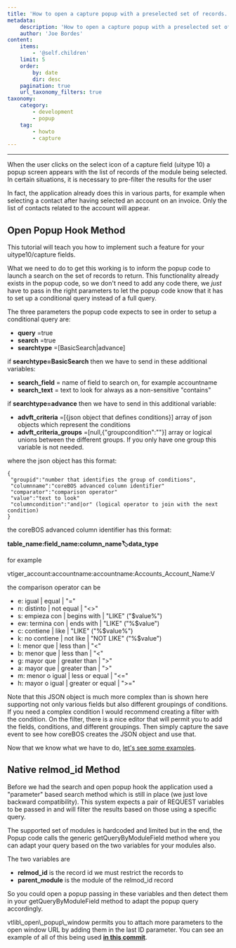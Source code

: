 ```yaml
---
title: 'How to open a capture popup with a preselected set of records.'
metadata:
    description: 'How to open a capture popup with a preselected set of records'
    author: 'Joe Bordes'
content:
    items:
        - '@self.children'
    limit: 5
    order:
        by: date
        dir: desc
    pagination: true
    url_taxonomy_filters: true
taxonomy:
    category:
        - development
        - popup
    tag:
        - howto
        - capture
---
```

---

When the user clicks on the select icon of a capture field (uitype 10) a
popup screen appears with the list of records of the module being
selected. In certain situations, it is necessary to pre-filter the
results for the user

In fact, the application already does this in various parts, for example
when selecting a contact after having selected an account on an invoice.
Only the list of contacts related to the account will appear.

Open Popup Hook Method
----------------------

This tutorial will teach you how to implement such a feature for your
uitype10/capture fields.

What we need to do to get this working is to inform the popup code to
launch a search on the set of records to return. This functionality
already exists in the popup code, so we don't need to add any code
there, we *just* have to pass in the right parameters to let the popup
code know that it has to set up a conditional query instead of a full
query.

The three parameters the popup code expects to see in order to setup a
conditional query are:

-   **query** =true
-   **search** =true
-   **searchtype** =\[BasicSearch|advance\]

if **searchtype=BasicSearch** then we have to send in these additional
variables:

-   **search\_field** = name of field to search on, for example
    accountname
-   **search\_text** = text to look for always as a non-sensitive
    "contains"

if **searchtype=advance** then we have to send in this additional
variable:

-   **advft\_criteria** =\[{json object that defines conditions}\] array
    of json objects which represent the conditions
-   **advft\_criteria\_groups** =\[null,{"groupcondition":""}\] array or
    logical unions between the different groups. If you only have one
    group this variable is not needed.

where the json object has this format:

    {
     "groupid":"number that identifies the group of conditions",
     "columnname":"coreBOS advanced column identifier"
     "comparator":"comparison operator"
     "value":"text to look"
     "columncondition":"and|or" (logical operator to join with the next condition)
    }

the coreBOS advanced column identifier has this format:

**table\_name:field\_name:column\_name:label:data\_type**

for example

vtiger\_account:accountname:accountname:Accounts\_Account\_Name:V

the comparison operator can be

-   e: igual | equal | "="
-   n: distinto | not equal | "&lt;&gt;"
-   s: empieza con | begins with | "LIKE" ("$value%")
-   ew: termina con | ends with | "LIKE" ("%$value")
-   c: contiene | like | "LIKE" ("%$value%")
-   k: no contiene | not like | "NOT LIKE" ("%$value")
-   l: menor que | less than | "&lt;"
-   b: menor que | less than | "&lt;"
-   g: mayor que | greater than | "&gt;"
-   a: mayor que | greater than | "&gt;"
-   m: menor o igual | less or equal | "&lt;="
-   h: mayor o igual | greater or equal | "&gt;="

<div class="notices blue">
 Note that this JSON object is much
more complex than is shown here supporting not only various fields but
also different groupings of conditions. If you need a complex condition
I would recommend creating a filter with the condition. On the filter,
there is a nice editor that will permit you to add the fields,
conditions, and different groupings. Then simply capture the save event
to see how coreBOS creates the JSON object and use that. </div>

Now that we know what we have to do, [let's see some examples](http://localhost/coreBOSDocumentation/developer-guide/architecture-concepts/popup_open_hook).

Native relmod\_id Method
------------------------

Before we had the search and open popup hook the application used a
"parameter" based search method which is still in place (we just love
backward compatibility). This system expects a pair of REQUEST variables
to be passed in and will filter the results based on those using a
specific query.

The supported set of modules is hardcoded and limited but in the end,
the Popup code calls the generic getQueryByModuleField method where you
can adapt your query based on the two variables for your modules also.

The two variables are

-   **relmod\_id** is the record id we must restrict the records to
-   **parent\_module** is the module of the relmod\_id record

So you could open a popup passing in these variables and then detect
them in your getQueryByModuleField method to adapt the popup query
accordingly.

<div class="notices blue"> vtlib\_open\_popup\_window permits
you to attach more parameters to the open window URL by adding them in
the last ID parameter. You can see an example of all of this being used
<a href="https://github.com/tsolucio/corebos/commit/967d27401be62cf7892436fe1a4ca7a84b35884a"> <strong>in this commit</strong></a>.
</div>
